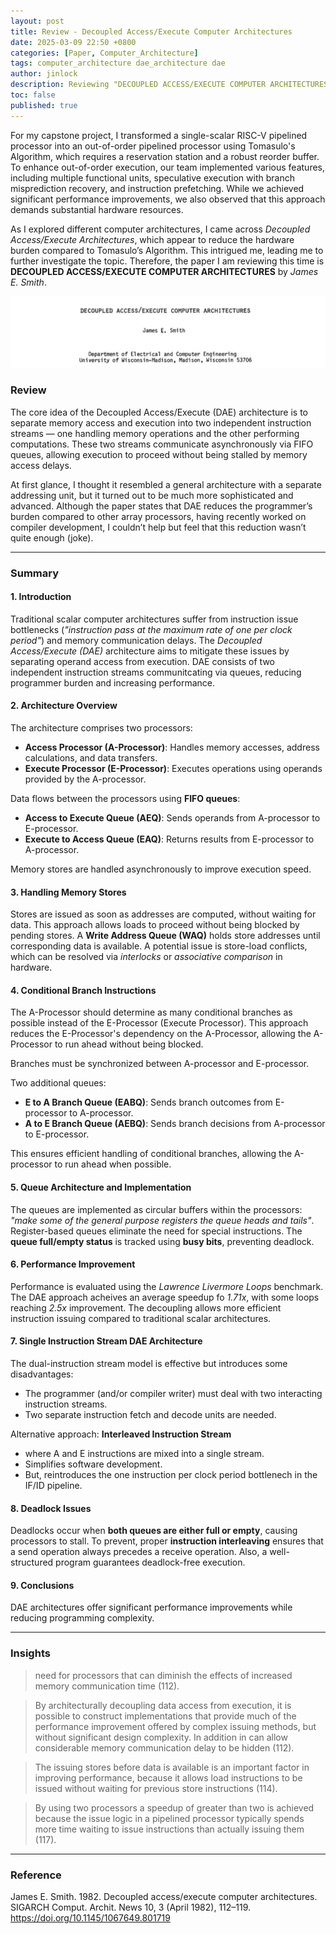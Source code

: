 ```yaml
---
layout: post
title: Review - Decoupled Access/Execute Computer Architectures
date: 2025-03-09 22:50 +0800
categories: [Paper, Computer_Architecture]
tags: computer_architecture dae_architecture dae
author: jinlock
description: Reviewing "DECOUPLED ACCESS/EXECUTE COMPUTER ARCHITECTURES"
toc: false
published: true
---
```


For my capstone project, I transformed a single-scalar RISC-V pipelined processor into an out-of-order pipelined processor using Tomasulo's Algorithm, which requires a reservation station and a robust reorder buffer. To enhance out-of-order execution, our team implemented various features, including multiple functional units, speculative execution with branch misprediction recovery, and instruction prefetching. While we achieved significant performance improvements, we also observed that this approach demands substantial hardware resources.  

As I explored different computer architectures, I came across *Decoupled Access/Execute Architectures*, which appear to reduce the hardware burden compared to Tomasulo’s Algorithm. This intrigued me, leading me to further investigate the topic. Therefore, the paper I am reviewing this time is **DECOUPLED ACCESS/EXECUTE COMPUTER ARCHITECTURES** by *James E. Smith*.

![DECOUPLED ACCESS/EXECUTE COMPUTER ARCHITECTURES](../assets/img/posts/2025-03-09-paper-review-decoupled-access-execute-arch.jpg)

### **Review**
The core idea of the Decoupled Access/Execute (DAE) architecture is to separate memory access and execution into two independent instruction streams — one handling memory operations and the other performing computations. These two streams communicate asynchronously via FIFO queues, allowing execution to proceed without being stalled by memory access delays. 

At first glance, I thought it resembled a general architecture with a separate addressing unit, but it turned out to be much more sophisticated and advanced. Although the paper states that DAE reduces the programmer’s burden compared to other array processors, having recently worked on compiler development, I couldn’t help but feel that this reduction wasn’t quite enough (joke). 

---

### **Summary**
#### **1. Introduction**
Traditional scalar computer architectures suffer from instruction issue bottlenecks (*"instruction pass at the maximum rate of one per clock period"*) and memory communication delays. The *Decoupled Access/Execute (DAE)* architecture aims to mitigate these issues by separating operand access from execution. DAE consists of two independent instruction streams communitcating via queues, reducing programmer burden and increasing performance.

#### **2. Architecture Overview**
The architecture comprises two processors:

- **Access Processor (A-Processor)**: Handles memory accesses, address calculations, and data transfers.
- **Execute Processor (E-Processor)**: Executes operations using operands provided by the A-processor.

Data flows between the processors using **FIFO queues**:

- **Access to Execute Queue (AEQ)**: Sends operands from A-processor to E-processor.
- **Execute to Access Queue (EAQ)**: Returns results from E-processor to A-processor.

Memory stores are handled asynchronously to improve execution speed.

#### **3. Handling Memory Stores**
Stores are issued as soon as addresses are computed, without waiting for data. This approach allows loads to proceed without being blocked by pending stores. A **Write Address Queue (WAQ)** holds store addresses until corresponding data is available. A potential issue is store-load conflicts, which can be resolved via *interlocks* or *associative comparison* in hardware.

#### **4. Conditional Branch Instructions**
The A-Processor should determine as many conditional branches as possible instead of the E-Processor (Execute Processor). This approach reduces the E-Processor's dependency on the A-Processor, allowing the A-Processor to run ahead without being blocked.  

Branches must be synchronized between A-processor and E-processor.  

Two additional queues:

- **E to A Branch Queue (EABQ)**: Sends branch outcomes from E-processor to A-processor.
- **A to E Branch Queue (AEBQ)**: Sends branch decisions from A-processor to E-processor.

This ensures efficient handling of conditional branches, allowing the A-processor to run ahead when possible.

#### **5. Queue Architecture and Implementation**
The queues are implemented as circular buffers within the processors: *"make some of the general purpose registers the queue heads and tails"*. Register-based queues eliminate the need for special instructions. The **queue full/empty status** is tracked using **busy bits**, preventing deadlock.

#### **6. Performance Improvement**
Performance is evaluated using the *Lawrence Livermore Loops* benchmark. The DAE approach acheives an average speedup fo *1.71x*, with some loops reaching *2.5x* improvement. The decoupling allows more efficient instruction issuing compared to traditional scalar architectures.

#### **7. Single Instruction Stream DAE Architecture**
The dual-instruction stream model is effective but introduces some disadvantages:
- The programmer (and/or compiler writer) must deal with two interacting instruction streams.
- Two separate instruction fetch and decode units are needed.

Alternative approach: **Interleaved Instruction Stream**
  - where A and E instructions are mixed into a single stream.
  - Simplifies software development.
  - But, reintroduces the one instruction per clock period bottlenech in the IF/ID pipeline.

#### **8. Deadlock Issues**
Deadlocks occur when **both queues are either full or empty**, causing processors to stall. To prevent, proper **instruction interleaving** ensures that a send operation always precedes a receive operation. Also, a well-structured program guarantees deadlock-free execution.

#### **9. Conclusions**
DAE architectures offer significant performance improvements while reducing programming complexity.

---

### **Insights**
> need for processors that can diminish the effects of increased memory communication time (112).

> By architecturally decoupling data access from execution, it is possible to construct implementations that provide much of the performance improvement offered by complex issuing methods, but without significant design complexity. In addition in can allow considerable memory communication delay to be hidden (112).

> The issuing stores before data is available is an important factor in improving performance, because it allows load instructions to be issued without waiting for previous store instructions (114).

> By using two processors a speedup of greater than two is achieved because the issue logic in a pipelined processor typically spends more time waiting to issue instructions than actually issuing them (117).

---

### **Reference**
James E. Smith. 1982. Decoupled access/execute computer architectures. SIGARCH Comput. Archit. News 10, 3 (April 1982), 112–119. https://doi.org/10.1145/1067649.801719